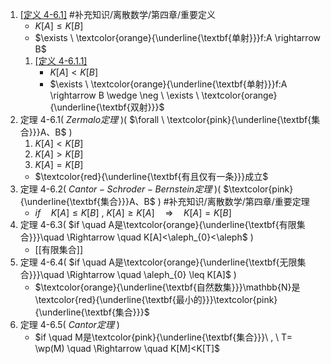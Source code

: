 1. [[定义 4-6.1]](  $A的基数\textcolor{orange}{\underline{\textbf{不大于}}}B的基数$  ) #补充知识/离散数学/第四章/重要定义 
	- $K[A] \leq K[B]$ 
	- $\exists \ \textcolor{orange}{\underline{\textbf{单射}}}f:A \rightarrow B$
	1. [[定义 4-6.1.1]](  $A的基数\textcolor{orange}{\underline{\textbf{小于}}}B的基数$  )
		- $K[A]<K[B]$
		- $\exists \ \textcolor{orange}{\underline{\textbf{单射}}}f:A \rightarrow B \wedge \neg \ \exists \ \textcolor{orange}{\underline{\textbf{双射}}}$
3. 定理 4-6.1(  $Zermalo定理$  )(  $\forall \ \textcolor{pink}{\underline{\textbf{集合}}}A、B$  )
	1. $K[A]<K[B]$
	2. $K[A]>K[B]$
	3. $K[A]=K[B]$
	- $\textcolor{red}{\underline{\textbf{有且仅有一条}}}成立$
4. 定理 4-6.2(  $Cantor-Schroder-Bernstein定理$  )(  $\textcolor{pink}{\underline{\textbf{集合}}}A、B$  ) #补充知识/离散数学/第四章/重要定理 
	- $if \quad K[A] \leq K[B] \ , \ K[A] \geq K[A] \quad \Rightarrow \quad K[A]=K[B]$
5. 定理 4-6.3(  $if \quad A是\textcolor{orange}{\underline{\textbf{有限集合}}}\quad \Rightarrow \quad K[A]<\aleph_{0}<\aleph$  )
	- [[有限集合]]
6. 定理 4-6.4(  $if \quad A是\textcolor{orange}{\underline{\textbf{无限集合}}}\quad \Rightarrow \quad \aleph_{0} \leq K[A]$  )
	- $\textcolor{orange}{\underline{\textbf{自然数集}}}\mathbb{N}是\textcolor{red}{\underline{\textbf{最小的}}}\textcolor{pink}{\underline{\textbf{集合}}}$
7. 定理 4-6.5(  $Cantor定理$  )
	- $if \quad M是\textcolor{pink}{\underline{\textbf{集合}}}\ , \ T= \wp(M) \quad \Rightarrow \quad K[M]<K[T]$